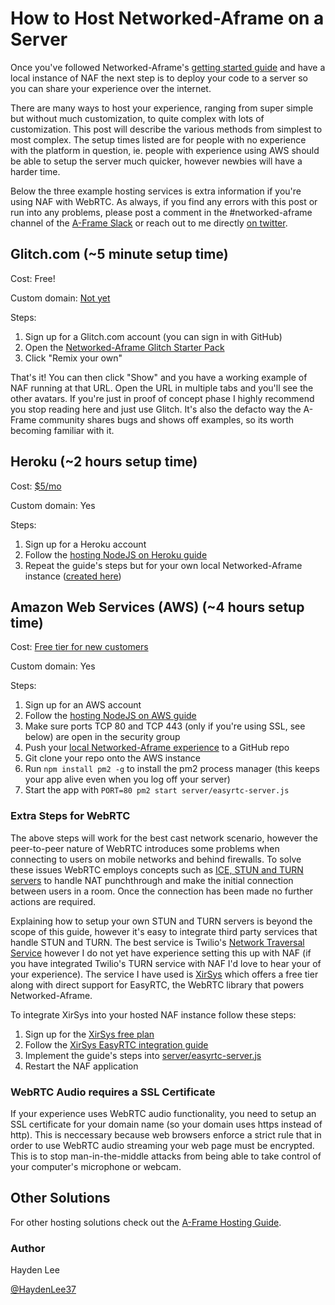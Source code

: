 [slack]: https://aframevr.slack.com/join/shared_invite/zt-f6rne3ly-ekVaBU~Xu~fsZHXr56jacQ

# How to Host Networked-Aframe on a Server

Once you've followed Networked-Aframe's [getting started guide](https://github.com/networked-aframe/networked-aframe/blob/master/docs/getting-started-local.md) and have a local instance of NAF the next step is to deploy your code to a server so you can share your experience over the internet.

There are many ways to host your experience, ranging from super simple but without much customization, to quite complex with lots of customization. This post will describe the various methods from simplest to most complex. The setup times listed are for people with no experience with the platform in question, ie. people with experience using AWS should be able to setup the server much quicker, however newbies will have a harder time.

Below the three example hosting services is extra information if you're using NAF with WebRTC. As always, if you find any errors with this post or run into any problems, please post a comment in the #networked-aframe channel of the [A-Frame Slack][slack] or reach out to me directly [on twitter](https://twitter.com/haydenlee37).


## Glitch.com (~5 minute setup time)

Cost: Free!

Custom domain: [Not yet](https://help.glitch.com/hc/en-us/articles/16287558909965-Adding-a-Custom-Domain)

Steps:
1. Sign up for a Glitch.com account (you can sign in with GitHub)
2. Open the [Networked-Aframe Glitch Starter Pack](https://glitch.com/~naf-project)
3. Click "Remix your own"

That's it! You can then click "Show" and you have a working example of NAF running at that URL. Open the URL in multiple tabs and you'll see the other avatars. If you're just in proof of concept phase I highly recommend you stop reading here and just use Glitch. It's also the defacto way the A-Frame community shares bugs and shows off examples, so its worth becoming familiar with it.


## Heroku (~2 hours setup time)

Cost: [$5/mo](https://www.heroku.com/pricing)

Custom domain: Yes

Steps:
1. Sign up for a Heroku account
2. Follow the [hosting NodeJS on Heroku guide](https://devcenter.heroku.com/articles/getting-started-with-nodejs#introduction)
3. Repeat the guide's steps but for your own local Networked-Aframe instance ([created here](https://github.com/networked-aframe/networked-aframe/blob/master/docs/getting-started-local.md))


## Amazon Web Services (AWS) (~4 hours setup time)

Cost: [Free tier for new customers](https://aws.amazon.com/ec2/pricing/)

Custom domain: Yes

Steps:
1. Sign up for an AWS account
2. Follow the [hosting NodeJS on AWS guide](https://aws.amazon.com/getting-started/projects/deploy-nodejs-web-app/)
3. Make sure ports TCP 80 and TCP 443 (only if you're using SSL, see below) are open in the security group
3. Push your [local Networked-Aframe experience](https://github.com/networked-aframe/networked-aframe/blob/master/docs/getting-started-local.md) to a GitHub repo
4. Git clone your repo onto the AWS instance
5. Run `npm install pm2 -g` to install the pm2 process manager (this keeps your app alive even when you log off your server)
6. Start the app with `PORT=80 pm2 start server/easyrtc-server.js`


### Extra Steps for WebRTC

The above steps will work for the best cast network scenario, however the peer-to-peer nature of WebRTC introduces some problems when connecting to users on mobile networks and behind firewalls. To solve these issues WebRTC employs concepts such as [ICE, STUN and TURN servers](https://www.avaya.com/blogs/archives/2014/08/understanding-webrtc-media-connections-ice-stun-and-turn.html) to handle NAT punchthrough and make the initial connection between users in a room. Once the connection has been made no further actions are required.

Explaining how to setup your own STUN and TURN servers is beyond the scope of this guide, however it's easy to integrate third party services that handle STUN and TURN. The best service is Twilio's [Network Traversal Service](https://www.twilio.com/stun-turn) however I do not yet have experience setting this up with NAF (if you have integrated Twilio's TURN service with NAF I'd love to hear your of your experience). The service I have used is [XirSys](https://global.xirsys.net/dashboard/signup) which offers a free tier along with direct support for EasyRTC, the WebRTC library that powers Networked-Aframe.

To integrate XirSys into your hosted NAF instance follow these steps:
1. Sign up for the [XirSys free plan](https://global.xirsys.net/dashboard/signup)
2. Follow the [XirSys EasyRTC integration guide](https://github.com/xirsys/easyrtc/blob/master/docs/easyrtc_server_ice.md)
3. Implement the guide's steps into [server/easyrtc-server.js](https://github.com/networked-aframe/networked-aframe/blob/master/server/easyrtc-server.js)
4. Restart the NAF application


### WebRTC Audio requires a SSL Certificate

If your experience uses WebRTC audio functionality, you need to setup an SSL certificate for your domain name (so your domain uses https instead of http). This is neccessary because web browsers enforce a strict rule that in order to use WebRTC audio streaming your web page must be encrypted. This is to stop man-in-the-middle attacks from being able to take control of your computer's microphone or webcam.


## Other Solutions

For other hosting solutions check out the [A-Frame Hosting Guide](https://aframe.io/docs/master/introduction/hosting-and-publishing.html).


### Author

Hayden Lee

[@HaydenLee37](https://twitter.com/haydenlee37)
